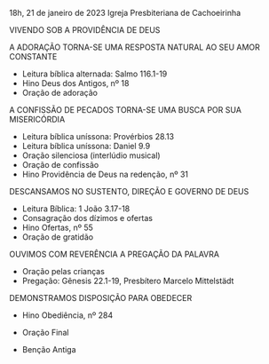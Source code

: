 18h, 21 de janeiro de 2023
Igreja Presbiteriana de Cachoeirinha

VIVENDO SOB A PROVIDÊNCIA DE DEUS

A ADORAÇÃO TORNA-SE UMA RESPOSTA NATURAL AO SEU AMOR CONSTANTE
- Leitura bíblica alternada: Salmo 116.1-19
- Hino Deus dos Antigos, nº 18
- Oração de adoração

A CONFISSÃO DE PECADOS TORNA-SE UMA BUSCA POR SUA MISERICÓRDIA
- Leitura bíblica uníssona: Provérbios 28.13
- Leitura bíblica uníssona: Daniel 9.9
- Oração silenciosa (interlúdio musical)
- Oração de confissão
- Hino Providência de Deus na redenção, nº 31

DESCANSAMOS NO SUSTENTO, DIREÇÃO E GOVERNO DE DEUS
- Leitura Bíblica: 1 João 3.17-18
- Consagração dos dízimos e ofertas
- Hino Ofertas, nº 55
- Oração de gratidão

OUVIMOS COM REVERÊNCIA A PREGAÇÃO DA PALAVRA
- Oração pelas crianças
- Pregação: Gênesis 22.1-19, Presbítero Marcelo Mittelstädt

DEMONSTRAMOS DISPOSIÇÃO PARA OBEDECER 
- Hino Obediência, nº 284
- Oração Final

- Benção Antiga